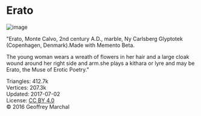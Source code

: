 # Erato

![image](https://casual-effects.com/g3d/data10/research/model/erato/icon.png)

"Erato, Monte Calvo, 2nd century A.D., marble, Ny Carlsberg Glyptotek (Copenhagen, Denmark).Made with Memento Beta.

The young woman wears a wreath of flowers in her hair and a large cloak wound around her right side and arm.she plays a 
kithara or lyre and may be Erato, the Muse of Erotic Poetry."    


Triangles: 412.7k\
Vertices: 207.3k\
Updated: 2017-07-02\
License: [CC BY 4.0](https://creativecommons.org/licenses/by/4.0/)\
© 2016 Geoffrey Marchal